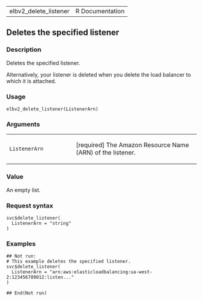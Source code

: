 <table style="width: 100%;">
<tbody>
<tr class="odd">
<td>elbv2_delete_listener</td>
<td style="text-align: right;">R Documentation</td>
</tr>
</tbody>
</table>

## Deletes the specified listener

### Description

Deletes the specified listener.

Alternatively, your listener is deleted when you delete the load
balancer to which it is attached.

### Usage

    elbv2_delete_listener(ListenerArn)

### Arguments

<table>
<colgroup>
<col style="width: 35%" />
<col style="width: 65%" />
</colgroup>
<tbody>
<tr class="odd">
<td><code
id="elbv2_delete_listener_:_ListenerArn">ListenerArn</code></td>
<td><p>[required] The Amazon Resource Name (ARN) of the
listener.</p></td>
</tr>
</tbody>
</table>

### Value

An empty list.

### Request syntax

    svc$delete_listener(
      ListenerArn = "string"
    )

### Examples

    ## Not run: 
    # This example deletes the specified listener.
    svc$delete_listener(
      ListenerArn = "arn:aws:elasticloadbalancing:ua-west-2:123456789012:listen..."
    )

    ## End(Not run)
